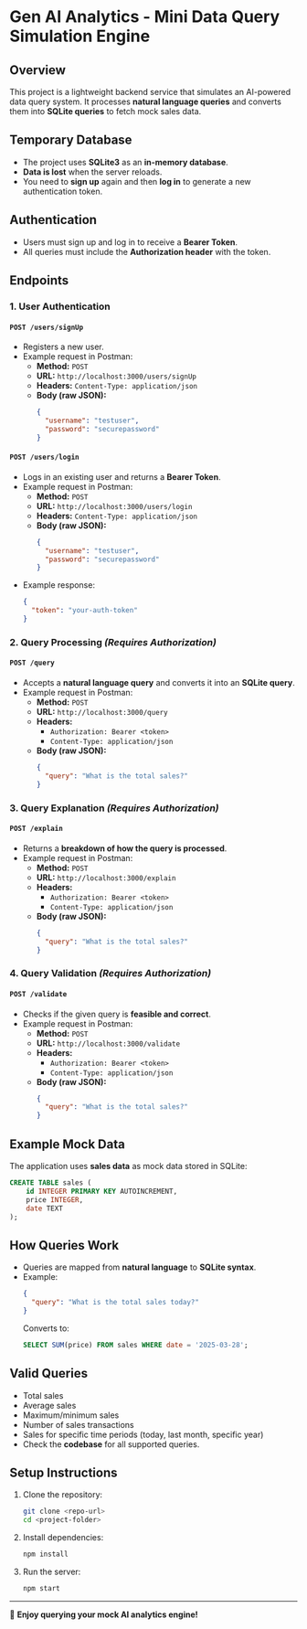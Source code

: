 # **Gen AI Analytics - Mini Data Query Simulation Engine**

## **Overview**

This project is a lightweight backend service that simulates an AI-powered data query system. It processes **natural language queries** and converts them into **SQLite queries** to fetch mock sales data.

## **Temporary Database**

- The project uses **SQLite3** as an **in-memory database**.
- **Data is lost** when the server reloads.
- You need to **sign up** again and then **log in** to generate a new authentication token.

## **Authentication**

- Users must sign up and log in to receive a **Bearer Token**.
- All queries must include the **Authorization header** with the token.

## **Endpoints**

### **1. User Authentication**

#### `POST /users/signUp`

- Registers a new user.
- Example request in Postman:
  - **Method:** `POST`
  - **URL:** `http://localhost:3000/users/signUp`
  - **Headers:** `Content-Type: application/json`
  - **Body (raw JSON):**
    ```json
    {
      "username": "testuser",
      "password": "securepassword"
    }
    ```

#### `POST /users/login`

- Logs in an existing user and returns a **Bearer Token**.
- Example request in Postman:
  - **Method:** `POST`
  - **URL:** `http://localhost:3000/users/login`
  - **Headers:** `Content-Type: application/json`
  - **Body (raw JSON):**
    ```json
    {
      "username": "testuser",
      "password": "securepassword"
    }
    ```
- Example response:
  ```json
  {
    "token": "your-auth-token"
  }
  ```

### **2. Query Processing** _(Requires Authorization)_

#### `POST /query`

- Accepts a **natural language query** and converts it into an **SQLite query**.
- Example request in Postman:
  - **Method:** `POST`
  - **URL:** `http://localhost:3000/query`
  - **Headers:**
    - `Authorization: Bearer <token>`
    - `Content-Type: application/json`
  - **Body (raw JSON):**
    ```json
    {
      "query": "What is the total sales?"
    }
    ```

### **3. Query Explanation** _(Requires Authorization)_

#### `POST /explain`

- Returns a **breakdown of how the query is processed**.
- Example request in Postman:
  - **Method:** `POST`
  - **URL:** `http://localhost:3000/explain`
  - **Headers:**
    - `Authorization: Bearer <token>`
    - `Content-Type: application/json`
  - **Body (raw JSON):**
    ```json
    {
      "query": "What is the total sales?"
    }
    ```

### **4. Query Validation** _(Requires Authorization)_

#### `POST /validate`

- Checks if the given query is **feasible and correct**.
- Example request in Postman:
  - **Method:** `POST`
  - **URL:** `http://localhost:3000/validate`
  - **Headers:**
    - `Authorization: Bearer <token>`
    - `Content-Type: application/json`
  - **Body (raw JSON):**
    ```json
    {
      "query": "What is the total sales?"
    }
    ```

## **Example Mock Data**

The application uses **sales data** as mock data stored in SQLite:

```sql
CREATE TABLE sales (
    id INTEGER PRIMARY KEY AUTOINCREMENT,
    price INTEGER,
    date TEXT
);
```

## **How Queries Work**

- Queries are mapped from **natural language** to **SQLite syntax**.
- Example:
  ```json
  {
    "query": "What is the total sales today?"
  }
  ```
  Converts to:
  ```sql
  SELECT SUM(price) FROM sales WHERE date = '2025-03-28';
  ```

## **Valid Queries**

- Total sales
- Average sales
- Maximum/minimum sales
- Number of sales transactions
- Sales for specific time periods (today, last month, specific year)
- Check the **codebase** for all supported queries.

## **Setup Instructions**

1. Clone the repository:
   ```sh
   git clone <repo-url>
   cd <project-folder>
   ```
2. Install dependencies:
   ```sh
   npm install
   ```
3. Run the server:
   ```sh
   npm start
   ```

---

🚀 **Enjoy querying your mock AI analytics engine!**
